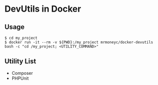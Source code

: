 DevUtils in Docker
==============

Usage
----------
```
$ cd my_project
$ docker run -it --rm -v ${PWD}:/my_project mrmoneyc/docker-devutils bash -c "cd /my_project; <UTILITY_COMMAND>"
```

Utility List
----------
- Composer
- PHPUnit
